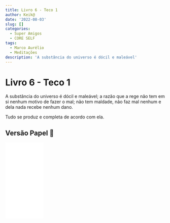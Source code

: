 ```yaml
---
title: Livro 6 - Teco 1
author: Keik@
date: '2022-08-03'
slug: []
categories:
  - Super Amigos
  - CORE SELF
tags:
  - Marco Aurélio
  - Meditações
description: 'A substância do universo é dócil e maleável'
---
```


# Livro 6 - Teco 1

A substância do universo é dócil e maleável; a razão que a rege não tem em si nenhum motivo de fazer o mal; não tem maldade, não faz mal nenhum e dela nada recebe nenhum dano. 

Tudo se produz e completa de acordo com ela.

## Versão Papel :book:
<iframe style="width:120px;height:240px;" marginwidth="0" marginheight="0" scrolling="no" frameborder="0" src="//ws-na.amazon-adsystem.com/widgets/q?ServiceVersion=20070822&OneJS=1&Operation=GetAdHtml&MarketPlace=BR&source=ss&ref=as_ss_li_til&ad_type=product_link&tracking_id=mundodekeika-20&language=pt_BR&marketplace=amazon&region=BR&placement=B092FVY4BB&asins=B092FVY4BB&linkId=37c5ec14221f61f811029aa88b520891&show_border=true&link_opens_in_new_window=true"></iframe>